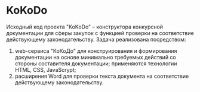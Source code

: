 # KoKoDo
Исходный код проекта "KoKoDo" – конструктора конкурсной документации для сферы закупок с функцией проверки на соответствие действующему законодательству.
Задача реализована посредством:
1) web-сервиса "КоКоДо" для конструирования и формирования документации на основе минимально требуемых действий со стороны составителя документации; применяются технологии HTML, CSS, JavaScrypt;
2) расширения Word для проверки текста документа на соответствие действующему законодательству.
